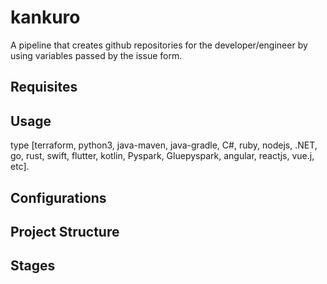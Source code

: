 # kankuro
A pipeline that creates github repositories for the developer/engineer by using variables passed by the issue form.
## Requisites

## Usage
type [terraform, python3, java-maven, java-gradle, C#, ruby, nodejs, .NET, go, rust, swift, flutter, kotlin, Pyspark, Gluepyspark, angular, reactjs, vue.j, etc].

## Configurations

<!-- version -->

## Project Structure


## Stages